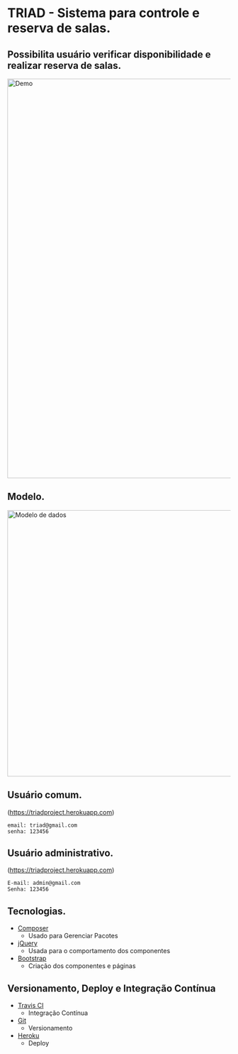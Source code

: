 # TRIAD - Sistema para controle e reserva de salas.

## Possibilita usuário verificar disponibilidade e realizar reserva de salas.

<a href="https://triadproject.herokuapp.com"><img width="900" src="https://triadproject.herokuapp.com/assets/img/demo.png" alt="Demo"></a>


## Modelo.
<img width="600" src="https://triadproject.herokuapp.com/assets/img/modelo-dados.png" alt="Modelo de dados">


## Usuário comum.
(https://triadproject.herokuapp.com)

```
email: triad@gmail.com
senha: 123456
```

## Usuário administrativo.
(https://triadproject.herokuapp.com)

```
E-mail: admin@gmail.com
Senha: 123456
```
## Tecnologias.

* [Composer](https://getcomposer.org)
  * Usado para Gerenciar Pacotes
* [jQuery](https://jquery.com)
  * Usada para o comportamento dos componentes
* [Bootstrap](http://getbootstrap.com/)
  * Criação dos componentes e páginas

## Versionamento, Deploy e Integração Contínua

* [Travis CI](https://travis-ci.org)
  * Integração Contínua
* [Git](https://git-scm.com)
  * Versionamento
* [Heroku](https://www.heroku.com)
  * Deploy
